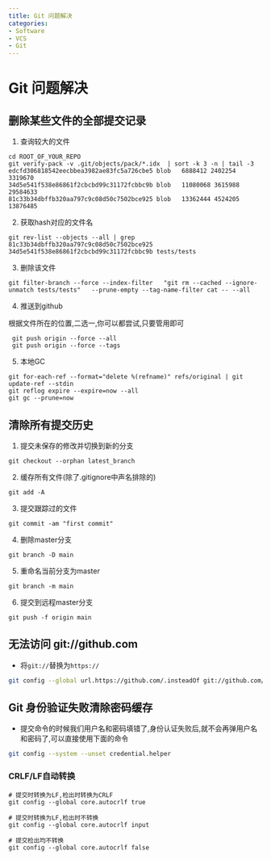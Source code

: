 ```yaml
---
title: Git 问题解决
categories:
- Software
- VCS
- Git
---
```

# Git 问题解决

## 删除某些文件的全部提交记录

1. 查询较大的文件

```shell
cd ROOT_OF_YOUR_REPO
git verify-pack -v .git/objects/pack/*.idx  | sort -k 3 -n | tail -3
edcfd306818542eecbbea3982ae83fc5a726cbe5 blob   6888412 2402254 3319670
34d5e541f538e86861f2cbcbd99c31172fcbbc9b blob   11080068 3615988 29584633
81c33b34dbffb320aa797c9c08d50c7502bce925 blob   13362444 4524205 13876485
```

2. 获取hash对应的文件名

```shell
git rev-list --objects --all | grep 81c33b34dbffb320aa797c9c08d50c7502bce925
34d5e541f538e86861f2cbcbd99c31172fcbbc9b tests/tests
```

3. 删除该文件

```shell
git filter-branch --force --index-filter   "git rm --cached --ignore-unmatch tests/tests"   --prune-empty --tag-name-filter cat -- --all
```

4. 推送到github

根据文件所在的位置,二选一,你可以都尝试,只要管用即可

```shell
 git push origin --force --all
 git push origin --force --tags
```

5. 本地GC

```shell
git for-each-ref --format="delete %(refname)" refs/original | git update-ref --stdin
git reflog expire --expire=now --all
git gc --prune=now
```

## 清除所有提交历史

1. 提交未保存的修改并切换到新的分支

```shell
git checkout --orphan latest_branch
```

2. 缓存所有文件(除了.gitignore中声名排除的)

```shell
git add -A
```

3. 提交跟踪过的文件

```shell
git commit -am "first commit"
```

4. 删除master分支

```shell
git branch -D main
```

5. 重命名当前分支为master

```shell
git branch -m main
```

6. 提交到远程master分支

```shell
git push -f origin main
```

## 无法访问 git://github.com

- 将`git://`替换为`https://`

```bash
git config --global url.https://github.com/.insteadOf git://github.com/
```

## Git 身份验证失败清除密码缓存

- 提交命令的时候我们用户名和密码填错了,身份认证失败后,就不会再弹用户名和密码了,可以直接使用下面的命令

```bash
git config --system --unset credential.helper
```

### CRLF/LF自动转换

```shell
# 提交时转换为LF,检出时转换为CRLF
git config --global core.autocrlf true

# 提交时转换为LF,检出时不转换
git config --global core.autocrlf input

# 提交检出均不转换
git config --global core.autocrlf false
```
